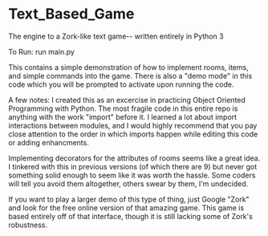 Text_Based_Game
===============

The engine to a Zork-like text game-- written entirely in Python 3

To Run: run main.py

This contains a simple demonstration of how to implement rooms, items, and simple commands into the game. There is also a "demo mode" in this code which you will be prompted to activate upon running the code.

A few notes:
I created this as an excercise in practicing Object Oriented Programming with Python. The most fragile code in this entire repo is anything with the work "import" before it. I learned a lot about import interactions between modules, and I would highly recommend that you pay close attention to the order in which imports happen while editing this code or adding enhancments.

Implementing decorators for the attributes of rooms seems like a great idea. I tinkered with this in previous versions (of which there are 9) but never got something solid enough to seem like it was worth the hassle. Some coders will tell you avoid them altogether, others swear by them, I'm undecided.

If you want to play a larger demo of this type of thing, just Google "Zork" and look for the free online version of that amazing game. This game is based entirely off of that interface, though it is still lacking some of Zork's robustness.
